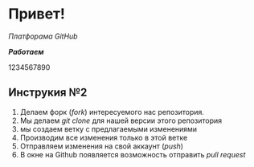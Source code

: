 # Привет!

*Платфорама GitHub*


*__Работаем__*

1234567890

## Инструкия №2

1. Делаем форк (*fork*) интересуемого нас репозитория.
2. Мы делаем *git clone* для нашей версии этого репозитория 
3. мы создаем ветку с предлагаемыми изменениями 
4. Производим все изменения только в этой ветке 
5. Отправляем изменения на свой аккаунт (*push*)
6. В окне на Github появляется возможность отправить *pull request*